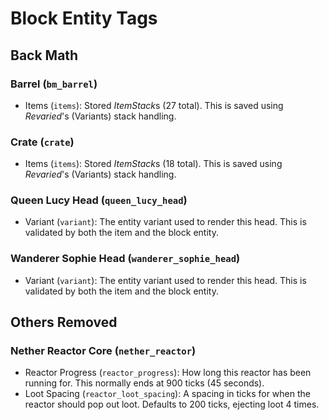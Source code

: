 # Block Entity Tags

## Back Math
### Barrel (`bm_barrel`)
- Items (`items`): Stored *ItemStack*s (27 total). This is saved using *Revaried*'s (Variants) stack handling.

### Crate (`crate`)
- Items (`items`): Stored *ItemStack*s (18 total). This is saved using *Revaried*'s (Variants) stack handling.

### Queen Lucy Head (`queen_lucy_head`)
- Variant (`variant`): The entity variant used to render this head. This is validated by both the item and the block entity.

### Wanderer Sophie Head (`wanderer_sophie_head`)
- Variant (`variant`): The entity variant used to render this head. This is validated by both the item and the block entity.

## Others Removed
### Nether Reactor Core (`nether_reactor`)
- Reactor Progress (`reactor_progress`): How long this reactor has been running for. This normally ends at 900 ticks (45 seconds).
- Loot Spacing (`reactor_loot_spacing`): A spacing in ticks for when the reactor should pop out loot. Defaults to 200 ticks, ejecting loot 4 times.
